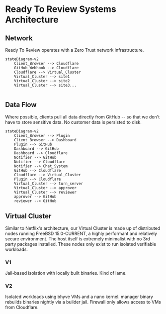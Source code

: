 # Ready To Review Systems Architecture

## Network

Ready To Review operates with a Zero Trust network infrastructure.

```mermaid
stateDiagram-v2
    Client_Browser --> Cloudflare
    GitHub_Webhook --> Cloudflare
    Cloudflare --> Virtual_Cluster
    Virtual_Cluster --> site1
    Virtual_Cluster --> site2
    Virtual_Cluster --> site3...
 
```    

## Data Flow

Where possible, clients pull all data directly from GitHub -- so that we don't have to store sensitive data. No customer data is persisted to disk.

```mermaid
stateDiagram-v2
    Client_Browser --> Plugin
    Client_Browser --> Dashboard
    Plugin --> GitHub
    Dashboard --> GitHub
    Dashboard --> Cloudflare
    Notifier --> GitHub
    Notifier --> Cloudflare
    Notifier --> Chat_System
    GitHub --> Cloudflare
    Cloudflare --> Virtual_Cluster
    Plugin --> Cloudflare
    Virtual_Cluster --> turn_server
    Virtual_Cluster --> approver
    Virtual_Cluster --> reviewer
    approver --> GitHub
    reviewer --> GitHub
```


## Virtual Cluster

Similar to Netflix's architecture, our Virtual Cluster is made up of distributed nodes running FreeBSD 15.0-CURRENT, a highly performant and relatively secure environment. The host itself is extremely minimalist with no 3rd party packages installed. These nodes only exist to run isolated verifiable workloads.

### V1

Jail-based isolation with locally built binaries. Kind of lame.

### V2

Isolated workloads using bhyve VMs and a nano kernel. manager binary rebuilds binaries nightly via a builder jail. Firewall only allows access to VMs from Cloudflare.
